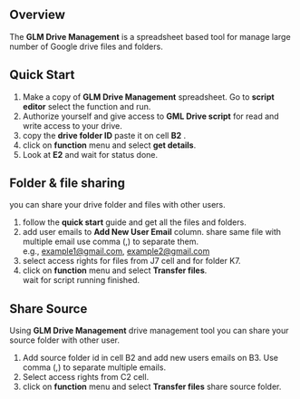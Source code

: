## **Overview**

The **GLM Drive Management** is a spreadsheet based tool for manage large number of Google drive files and folders.

## **Quick Start**

1.  Make a copy of **GLM Drive Management** spreadsheet. Go to **script editor** select the function and run.
2.  Authorize yourself and give access to **GML Drive script** for read and write access to your drive.
3.  copy the **drive folder ID** paste it on cell **B2** .
4.  click on **function** menu and select **get details**.
5.  Look at **E2** and wait for status done.

## Folder & file sharing

you can share your drive folder and files with other users.

1.  follow the **quick start** guide and get all the files and folders.
2.  add user emails to **Add New User Email** column. share same file with multiple email use comma (,) to separate them.  
    e.g., [example1@gmail.com](mailto:example1@gmail.com), [example2@gmail.com](mailto:example2@gmail.com)
3.  select access rights for files from J7 cell and for folder K7.
4.  click on **function** menu and select **Transfer files**.  
    wait for script running finished.

## Share Source
Using **GLM Drive Management** drive management tool you can share your source folder with other user.
1. Add source folder id in cell B2 and add new users emails on B3. Use comma (,) to separate multiple emails.
2. Select access rights from C2 cell.
3. click on **function** menu and select **Transfer files** share source folder.    